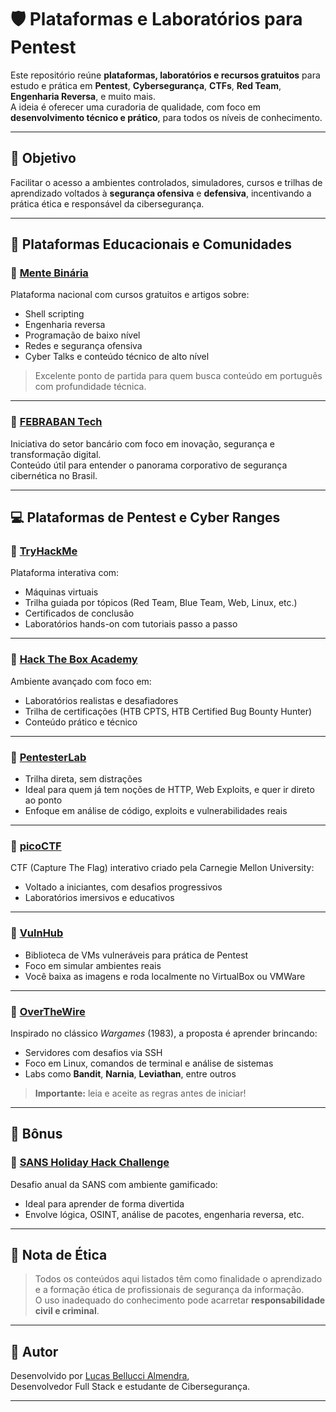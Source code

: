 # 🛡️ Plataformas e Laboratórios para Pentest

Este repositório reúne **plataformas, laboratórios e recursos gratuitos** para estudo e prática em **Pentest**, **Cybersegurança**, **CTFs**, **Red Team**, **Engenharia Reversa**, e muito mais.  
A ideia é oferecer uma curadoria de qualidade, com foco em **desenvolvimento técnico e prático**, para todos os níveis de conhecimento.

---

## 🎯 Objetivo

Facilitar o acesso a ambientes controlados, simuladores, cursos e trilhas de aprendizado voltados à **segurança ofensiva** e **defensiva**, incentivando a prática ética e responsável da cibersegurança.

---

## 🧠 Plataformas Educacionais e Comunidades

### 🔹 [Mente Binária](https://www.mentebinaria.com.br/)
Plataforma nacional com cursos gratuitos e artigos sobre:
- Shell scripting
- Engenharia reversa
- Programação de baixo nível
- Redes e segurança ofensiva
- Cyber Talks e conteúdo técnico de alto nível

> Excelente ponto de partida para quem busca conteúdo em português com profundidade técnica.

---

### 🔹 [FEBRABAN Tech](https://portal.febraban.org.br/noticia/4305/pt-br/)
Iniciativa do setor bancário com foco em inovação, segurança e transformação digital.  
Conteúdo útil para entender o panorama corporativo de segurança cibernética no Brasil.

---

## 💻 Plataformas de Pentest e Cyber Ranges

### 🔸 [TryHackMe](https://tryhackme.com)
Plataforma interativa com:
- Máquinas virtuais
- Trilha guiada por tópicos (Red Team, Blue Team, Web, Linux, etc.)
- Certificados de conclusão
- Laboratórios hands-on com tutoriais passo a passo

---

### 🔸 [Hack The Box Academy](https://academy.hackthebox.com)
Ambiente avançado com foco em:
- Laboratórios realistas e desafiadores
- Trilha de certificações (HTB CPTS, HTB Certified Bug Bounty Hunter)
- Conteúdo prático e técnico

---

### 🔸 [PentesterLab](https://pentesterlab.com)
- Trilha direta, sem distrações
- Ideal para quem já tem noções de HTTP, Web Exploits, e quer ir direto ao ponto
- Enfoque em análise de código, exploits e vulnerabilidades reais

---

### 🔸 [picoCTF](https://picoctf.org/)
CTF (Capture The Flag) interativo criado pela Carnegie Mellon University:
- Voltado a iniciantes, com desafios progressivos
- Laboratórios imersivos e educativos

---

### 🔸 [VulnHub](https://www.vulnhub.com/)
- Biblioteca de VMs vulneráveis para prática de Pentest
- Foco em simular ambientes reais
- Você baixa as imagens e roda localmente no VirtualBox ou VMWare

---

### 🔸 [OverTheWire](https://overthewire.org/)
Inspirado no clássico *Wargames* (1983), a proposta é aprender brincando:
- Servidores com desafios via SSH
- Foco em Linux, comandos de terminal e análise de sistemas
- Labs como **Bandit**, **Narnia**, **Leviathan**, entre outros

> **Importante:** leia e aceite as regras antes de iniciar!

---

## 🎄 Bônus

### 🎁 [SANS Holiday Hack Challenge](https://www.sans.org/cyber-ranges/holiday-hack-challenge/)
Desafio anual da SANS com ambiente gamificado:
- Ideal para aprender de forma divertida
- Envolve lógica, OSINT, análise de pacotes, engenharia reversa, etc.

---

## 📌 Nota de Ética

> Todos os conteúdos aqui listados têm como finalidade o aprendizado e a formação ética de profissionais de segurança da informação.  
> O uso inadequado do conhecimento pode acarretar **responsabilidade civil e criminal**.

---

## 🧾 Autor

Desenvolvido por [Lucas Bellucci Almendra](https://github.com/belluccaz),  
Desenvolvedor Full Stack e estudante de Cibersegurança.

---

